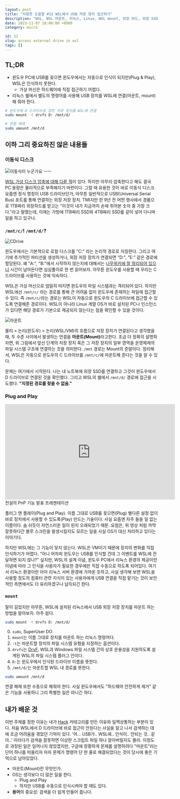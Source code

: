 ```yaml
---
layout: post
title: "자잘한 도움말 #12 WSL에서 USB 저장 장치 접근하기"
description: "WSL, WSL 마운트, 리눅스, Linux, WSL mount, 외장 하드, 외장 SSD, Plug and Play, 플러그 앤 플레이, 빌 게이츠의 굴욕"
date: 2023-11-07 18:00:00 +0900
category: micro

id: 12
slug: access external drive in wsl
tags: []
---
```


## TL;DR

- 윈도우 PC에 USB를 꽂으면 윈도우에서는 자동으로 인식이 되지만(Plug & Play), WSL은 인식하지 못한다.
  - 가상 머신은 하드웨어에 직접 접근하기 어렵다.
- 리눅스 쉘에서 별도의 명령어를 사용해 USB 장치를 WSL에 연결(마운트, mount)해 줘야 한다.

```sh
# 윈도우에 D 드라이브로 잡힌 저장 장치를 WSL에 연결
sudo mount -t drvfs D: /mnt/d/

# 연결 해제
sudo umount /mnt/d
```

## 이하 그리 중요하진 않은 내용들

### 이동식 디스크

<p class="center w-half rounded-edge-16">
  <img src="https://i.postimg.cc/7Ym7vTfq/Ea-FOby6-U0-AAhi-ZJ.jpg" alt="이동식이 누군가요 ㅡㅡ"/>
</p>

<a href="/micro/2023/07/05/micro-tip-9.html">WSL 가상 디스크 압축에 대해 다룬 적</a>이 있다. 하지만 아무리 압축한다고 해도 결국 PC 용량은 물리적으로 부족해지기 마련이다. 그럴 때 유용한 것이 바로 이동식 디스크. 요즘엔 정식 명칭이 USB 드라이브던가, 아무튼 일반적으로 USB(Universal Serial Bus) 포트를 통해 연결하는 외장 저장 장치. TMI지만 한 9년 전 어떤 행사에서 경품으로 1TB짜리 외장하드를 받고는 "이것이 내가 지금까지 손에 쥐어본 숫자 중 가장 크다."라고 말했는데, 이제는 가방에 1TB짜리 SSD와 4TB짜리 SSD를 같이 넣어 다니며 일을 하고 있구나.

### `/mnt/c/`! `/mnt/d/`?

<p class="center w-half rounded-edge-16">
  <img src="https://i.postimg.cc/26k538zg/c-drive.webp" alt="CDrive"/>
</p>

윈도우에서는 기본적으로 로컬 디스크를 "C:" 라는 논리적 경로로 지칭한다. 그리고 여기에 추가적인 파티션을 생성하거나, 외장 저장 장치가 연결되면 "D:", "E:" 같은 경로에 할당된다. 왜 "A:", "B:"에서 시작하지 않는지에 대해서는 <a href="https://namu.wiki/w/C%20%EB%93%9C%EB%9D%BC%EC%9D%B4%EB%B8%8C">나무위키에 잘 정리되어 있으니</a> 시간이 남아돈다면 심심풀이로 한 번 읽어보자. 아무튼 윈도우를 사용할 때 우리는 C 드라이브를 사용하는 것에 익숙하다.

WSL은 가상 머신으로 엄밀히 따지면 윈도우의 파일 시스템과는 격리되어 있다. 하지만 WSL에선 `/mnt/c/` 라는 경로를 통해 큰 어려움 없이 윈도우에 존재하는 파일에 접근할 수 있다. 즉 `/mnt/c/`라는 경로는 WSL이 자동으로 윈도우의 C 드라이브에 접근할 수 있도록 연결해준 경로이다. WSL이 아니라 Linux 계열 OS가 바로 설치된 PC나 인스턴스가 있다면 해당 경로가 기본으로 제공되지 않는다는 점을 확인할 수 있을 것이다.

<p class="center rounded-edge-16">
  <img src="https://i.postimg.cc/HsX22Ccv/image.png" alt="마운트"/>
</p>

물리 > 논리(윈도우) > 논리(WSL/VM)의 흐름으로 저장 장치가 연결된다고 생각했을 때, 두 수준 사이에서 발생하는 연결을 <strong>마운트(Mount)</strong>라고한다. 조금 더 정확히 설명하자면, 위 그림에서 앞선 단계의 저장 장치 혹은 그 저장 장치의 일부 영역을 운영체제의 파일 시스템 구조에 연결하는 것을 의미한다. `/mnt` 경로는 Mount의 준말이다. 정리해서, WSL은 자동으로 윈도우의 C 드라이브를 `/mnt/c/`에 마운트해 준다는 것을 알 수 있다.

문제는 여기에서 시작된다. 나는 내 노트북에 외장 SSD를 연결하고 그것이 윈도우에서 D 드라이브로 연결된 것을 확인했다. 그리고 WSL의 쉘에서 `/mnt/d/` 경로에 접근을 시도했다. <strong>"지정된 경로를 찾을 수 없음."</strong>

### Plug and Play

<div class="center">
<iframe class="youtube-iframe" width="560" height="315" src="https://www.youtube.com/embed/yeUyxjLhAxU?si=xQJjJl6mUhus9kWt" title="YouTube video player" frameborder="0" allow="accelerometer; autoplay; clipboard-write; encrypted-media; gyroscope; picture-in-picture; web-share" allowfullscreen></iframe>
<br/>
<span>전설의 PnP 기능 발표 프레젠테이션</span>
</div>

플러그 앤 플레이(Plug and Play). 이름 그대로 USB를 꽂으면(Plug) 별다른 설정 없이 바로 장치에서 사용할 수 있도록(Play) 만드는 기술이다. 사실 요즘엔 자주 들을 일 없는 이름이다. 숨 쉬듯이 자연스러운 일이 된지 오래되었기 때문. 요점은, 위 영상 처럼 까딱 잘못하다간 블루 스크린을 발생시킬지도 모르는 일을 사실 OS가 대신 처리하고 있다는 이야기다.

하지만 WSL에는 그 기능이 닿지 않는다. WSL은 VM이기 때문에 장치의 변화를 직접 인식하기가 어렵다. "아니 어차피 윈도우는 USB를 인식할 건데 그 이벤트를 WSL에 전달하면 되지 않나?" 싶지만, WSL의 설계 이념, 윈도우 PC에서 리눅스 환경의 제공이란 이념에 따라 그 인식을 사용자가 필요한 경우에만 직접 수동으로 하도록 되어있다. 여기서 리눅스 환경이란 아마 리눅스 서버 환경에 가까운 듯하고, 사실 생각해 보면 WSL을 사용할 정도의 컴퓨터 관련 지식이 있는 사용자에게 USB 연결을 직접 맡기는 것이 보안적인 측면에서도 더 유리하겠구나 납득되긴 한다.

### `mount`

말이 길었지만 아무튼, WSL에 설치된 리눅스에서 USB 외장 저장 장치를 마운트 하는 방법을 알아보자. 아주 쉽다.

```sh
sudo mount -t drvfs D: /mnt/d/
```

0. `sudo`, SuperUser DO  
1. `mount`는 이름 그대로 장치를 마운트 하는 리눅스 명령어다.  
2. `-t`는 마운트할 장치의 파일 시스템 유형을 지정하는 옵션이다.  
3. `drvfs`는 <a href="https://learn.microsoft.com/ko-kr/windows/wsl/wsl-config#what-is-drvfs">DrvF</a>, WSL과 Windows 파일 시스템 간의 상호 운용성을 지원하도록 설계된 WSL의 파일 시스템 플러그 인이다.  
4. `D:`는 윈도우에서 인식된 드라이브 이름을 뜻한다.  
5. `/mnt/d/`는 마운트할 WSL 내 경로를 뜻한다.

```sh
sudo umount /mnt/d
```

연결 해제 또한 수동으로 해줘야 한다. 사실 윈도우에서도 "하드웨어 안전하게 제거" 같은 기능을 사용하니 그리 특별한 일은 아니긴 하다.


## 내가 배운 것

이번 주제를 정한 이유는 내가 <a href="/category/3.Hack.html">Hack</a> 카테고리를 만든 이유와 일맥상통하는 부분이 있다. 처음 WSL에서 D 드라이브에 바로 접근이 안된다는 사실을 알고 나서 검색하는 데에 조금 어려움을 겪었던 기억이 있다. '어... USB가.. WSL에.. 인식이.. 안되는 것.. 같아..' 이러다가 검색을 잘못하면 이상한 스크립트 파일 하나 깔아버릴지도 몰라. 이정도로 과장된 일은 일어나지 않았겠지만, 구글에 장황하게 문제를 설명하려다 "마운트"라는 단어 하나를 떠올리자 마자 문제가 명령어 단 한 줄로 해결되었다는 것이 당시에 좋은 기억으로 남아있었다.

- 마운트(Mount)란 무엇인가.
- OS는 생각보다 더 많은 일을 한다.
  - Plug and Play
  - 하지만 USB를 수동으로 인식시켜야 할 때도 있다.
- <strong>용어</strong>의 중요성: 검색을 더 쉽게 만들어 줍니다.
